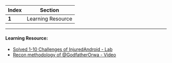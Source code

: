 Index | Section
---   | ---
**1** | Learning Resource

---

#### Learning Resource:

* [Solved 1-10 Challenges of InjuredAndroid - Lab](https://github.com/B3nac/InjuredAndroid)
* [Recon methodology of @GodfatherOrwa - Video](https://www.youtube.com/playlist?list=PLiLvsecrejRhQ7lOGgZSga47Jwhf5YXwD)
